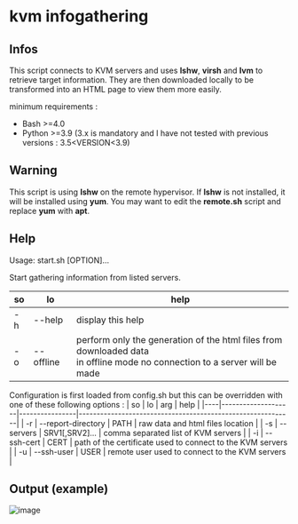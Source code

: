 # kvm infogathering

## Infos

This script connects to KVM servers and uses **lshw**, **virsh** and **lvm** to retrieve target information. They are then downloaded locally to be transformed into an HTML page to view them more easily.

minimum requirements :
- Bash >=4.0
- Python >=3.9 (3.x is mandatory and I have not tested with previous versions : 3.5<VERSION<3.9)

## Warning

This script is using **lshw** on the remote hypervisor. If **lshw** is not installed, it will be installed using **yum**. You may want to edit the **remote.sh** script and replace **yum** with **apt**.

## Help
Usage: start.sh [OPTION]...

Start gathering information from listed servers.

| so | lo        | help                                                                                                                         |
|----|-----------|------------------------------------------------------------------------------------------------------------------------------|
| -h | --help    | display this help                                                                                                            |
| -o | --offline | perform only the generation of the html files from downloaded data<br>in offline mode no connection to a server will be made |

Configuration is first loaded from config.sh but this can be overridden with one of these following options :
| so | lo                 | arg            | help                                                       |
|----|--------------------|----------------|------------------------------------------------------------|
| -r | --report-directory | PATH           | raw data and html files location                           |
| -s | --servers          | SRV1[,SRV2]... | comma separated list of KVM servers                        |
| -i | --ssh-cert         | CERT           | path of the certificate used to connect to the KVM servers |
| -u | --ssh-user         | USER           | remote user used to connect to the KVM servers             |


## Output (example)
![image](https://github.com/Daudre-Vignier-Charles/kvm_infogathering/assets/17654421/e5967882-16bf-4e46-95a6-b8b2de0c5ae1)

